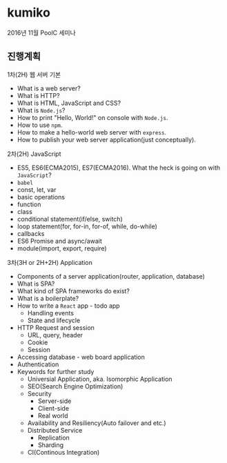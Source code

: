 # kumiko
2016년 11월 PoolC 세미나

## 진행계획

1차(2H) 웹 서버 기본

- What is a web server?
- What is HTTP?
- What is HTML, JavaScript and CSS?
- What is `Node.js`?
- How to print "Hello, World!" on console with `Node.js`.
- How to use `npm`.
- How to make a hello-world web server with `express`.
- How to publish your web server application(just conceptually).

2차(2H) JavaScript

- ES5, ES6(ECMA2015), ES7(ECMA2016). What the heck is going on with `JavaScript`?
- `babel`
- const, let, var
- basic operations
- function
- class
- conditional statement(if/else, switch)
- loop statement(for, for-in, for-of, while, do-while)
- callbacks
- ES6 Promise and async/await
- module(import, export, require)

3차(3H or 2H+2H) Application

- Components of a server application(router, application, database)
- What is SPA?
- What kind of SPA frameworks do exist?
- What is a boilerplate?
- How to write a `React` app - todo app
  - Handling events
  - State and lifecycle
- HTTP Request and session
  - URL, query, header
  - Cookie
  - Session
- Accessing database - web board application
- Authentication
- Keywords for further study
  - Universial Application, aka. Isomorphic Application
  - SEO(Search Engine Optimization)
  - Security
    - Server-side
    - Client-side
    - Real world
  - Availability and Resiliency(Auto failover and etc.)
  - Distributed Service
    - Replication
    - Sharding
  - CI(Continous Integration)
